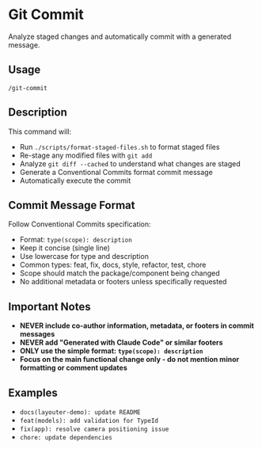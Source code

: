 # Git Commit

Analyze staged changes and automatically commit with a generated message.

## Usage

```
/git-commit
```

## Description

This command will:
- Run `./scripts/format-staged-files.sh` to format staged files
- Re-stage any modified files with `git add`
- Analyze `git diff --cached` to understand what changes are staged
- Generate a Conventional Commits format commit message
- Automatically execute the commit

## Commit Message Format

Follow Conventional Commits specification:
- Format: `type(scope): description`
- Keep it concise (single line)
- Use lowercase for type and description
- Common types: feat, fix, docs, style, refactor, test, chore
- Scope should match the package/component being changed
- No additional metadata or footers unless specifically requested

## Important Notes

- **NEVER include co-author information, metadata, or footers in commit messages**
- **NEVER add "Generated with Claude Code" or similar footers**
- **ONLY use the simple format: `type(scope): description`**
- **Focus on the main functional change only - do not mention minor formatting or comment updates**

## Examples

- `docs(layouter-demo): update README`
- `feat(models): add validation for TypeId`
- `fix(app): resolve camera positioning issue`
- `chore: update dependencies`
